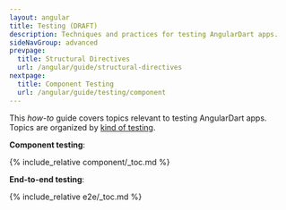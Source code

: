 ```yaml
---
layout: angular
title: Testing (DRAFT)
description: Techniques and practices for testing AngularDart apps.
sideNavGroup: advanced
prevpage:
  title: Structural Directives
  url: /angular/guide/structural-directives
nextpage:
  title: Component Testing
  url: /angular/guide/testing/component
---
```

This _how-to_ guide covers topics relevant to testing AngularDart apps.
Topics are organized by [kind of testing][].

**Component testing**:

{% include_relative component/_toc.md %}

**End-to-end testing**:

{% include_relative e2e/_toc.md %}

[kind of testing]: https://www.dartlang.org/guides/testing#kinds-of-testing

